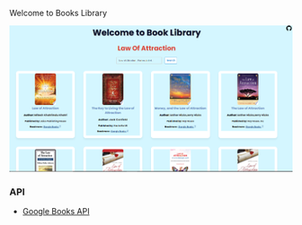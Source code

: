 <p> Welcome to Books Library</p>
<img src="Books.png">


### API

- [Google Books API](https://developers.google.com/books/docs/v1/using)

